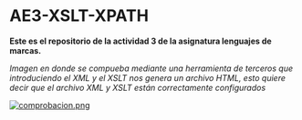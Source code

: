 # AE3-XSLT-XPATH
**Este es el repositorio de la actividad 3 de la asignatura lenguajes de marcas.**

*Imagen en donde se compueba mediante una herramienta de terceros que introduciendo el XML y el XSLT nos genera un archivo HTML, esto quiere decir que el archivo XML y XSLT están correctamente configurados*

[![comprobacion.png](https://i.postimg.cc/Z55R8Zhp/comprobacion.png)](https://postimg.cc/kBLqC0Gg)
